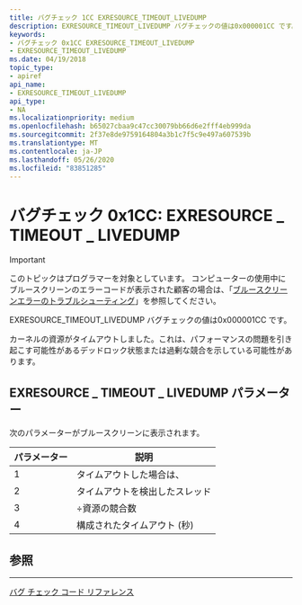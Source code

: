 ```yaml
---
title: バグチェック 1CC EXRESOURCE_TIMEOUT_LIVEDUMP
description: EXRESOURCE_TIMEOUT_LIVEDUMP バグチェックの値は0x000001CC です。
keywords:
- バグチェック 0x1CC EXRESOURCE_TIMEOUT_LIVEDUMP
- EXRESOURCE_TIMEOUT_LIVEDUMP
ms.date: 04/19/2018
topic_type:
- apiref
api_name:
- EXRESOURCE_TIMEOUT_LIVEDUMP
api_type:
- NA
ms.localizationpriority: medium
ms.openlocfilehash: b65027cbaa9c47cc30079bb66d6e2fff4eb999da
ms.sourcegitcommit: 2f37e8de9759164804a3b1c7f5c9e497a607539b
ms.translationtype: MT
ms.contentlocale: ja-JP
ms.lasthandoff: 05/26/2020
ms.locfileid: "83851285"
---
```

# <a name="bug-check-0x1cc-exresource_timeout_livedump"></a>バグチェック 0x1CC: EXRESOURCE \_ TIMEOUT \_ LIVEDUMP

> [!IMPORTANT]
> このトピックはプログラマーを対象としています。 コンピューターの使用中にブルースクリーンのエラーコードが表示された顧客の場合は、「[ブルースクリーンエラーのトラブルシューティング](https://www.windows.com/stopcode)」を参照してください。


EXRESOURCE_TIMEOUT_LIVEDUMP バグチェックの値は0x000001CC です。

カーネルの資源がタイムアウトしました。これは、パフォーマンスの問題を引き起こす可能性があるデッドロック状態または過剰な競合を示している可能性があります。


## <a name="exresource_timeout_livedump-parameters"></a>EXRESOURCE \_ TIMEOUT \_ LIVEDUMP パラメーター

次のパラメーターがブルースクリーンに表示されます。

パラメーター | 説明 
|---------|--------------|
1 | タイムアウトした場合は、
2 | タイムアウトを検出したスレッド
3 | ÷資源の競合数
4 | 構成されたタイムアウト (秒)


## <a name="see-also"></a>参照
----------

[バグ チェック コード リファレンス](bug-check-code-reference2.md)

